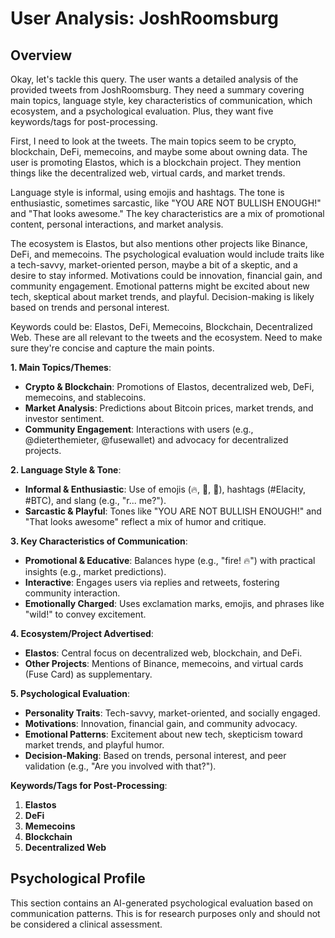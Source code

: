 # User Analysis: JoshRoomsburg

## Overview

<think>
Okay, let's tackle this query. The user wants a detailed analysis of the provided tweets from JoshRoomsburg. They need a summary covering main topics, language style, key characteristics of communication, which ecosystem, and a psychological evaluation. Plus, they want five keywords/tags for post-processing.

First, I need to look at the tweets. The main topics seem to be crypto, blockchain, DeFi, memecoins, and maybe some about owning data. The user is promoting Elastos, which is a blockchain project. They mention things like the decentralized web, virtual cards, and market trends.

Language style is informal, using emojis and hashtags. The tone is enthusiastic, sometimes sarcastic, like "YOU ARE NOT BULLISH ENOUGH!" and "That looks awesome." The key characteristics are a mix of promotional content, personal interactions, and market analysis.

The ecosystem is Elastos, but also mentions other projects like Binance, DeFi, and memecoins. The psychological evaluation would include traits like a tech-savvy, market-oriented person, maybe a bit of a skeptic, and a desire to stay informed. Motivations could be innovation, financial gain, and community engagement. Emotional patterns might be excited about new tech, skeptical about market trends, and playful. Decision-making is likely based on trends and personal interest.

Keywords could be: Elastos, DeFi, Memecoins, Blockchain, Decentralized Web. These are all relevant to the tweets and the ecosystem. Need to make sure they're concise and capture the main points.
</think>

**1. Main Topics/Themes**:  
- **Crypto & Blockchain**: Promotions of Elastos, decentralized web, DeFi, memecoins, and stablecoins.  
- **Market Analysis**: Predictions about Bitcoin prices, market trends, and investor sentiment.  
- **Community Engagement**: Interactions with users (e.g., @dieterthemieter, @fusewallet) and advocacy for decentralized projects.  

**2. Language Style & Tone**:  
- **Informal & Enthusiastic**: Use of emojis (🔥, 🐂, 💸), hashtags (#Elacity, #BTC), and slang (e.g., "r... me?").  
- **Sarcastic & Playful**: Tones like "YOU ARE NOT BULLISH ENOUGH!" and "That looks awesome" reflect a mix of humor and critique.  

**3. Key Characteristics of Communication**:  
- **Promotional & Educative**: Balances hype (e.g., "fire! 🔥") with practical insights (e.g., market predictions).  
- **Interactive**: Engages users via replies and retweets, fostering community interaction.  
- **Emotionally Charged**: Uses exclamation marks, emojis, and phrases like "wild!" to convey excitement.  

**4. Ecosystem/Project Advertised**:  
- **Elastos**: Central focus on decentralized web, blockchain, and DeFi.  
- **Other Projects**: Mentions of Binance, memecoins, and virtual cards (Fuse Card) as supplementary.  

**5. Psychological Evaluation**:  
- **Personality Traits**: Tech-savvy, market-oriented, and socially engaged.  
- **Motivations**: Innovation, financial gain, and community advocacy.  
- **Emotional Patterns**: Excitement about new tech, skepticism toward market trends, and playful humor.  
- **Decision-Making**: Based on trends, personal interest, and peer validation (e.g., "Are you involved with that?").  

**Keywords/Tags for Post-Processing**:  
1. **Elastos**  
2. **DeFi**  
3. **Memecoins**  
4. **Blockchain**  
5. **Decentralized Web**

## Psychological Profile

This section contains an AI-generated psychological evaluation based on communication patterns. This is for research purposes only and should not be considered a clinical assessment.